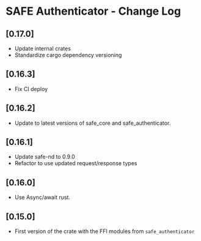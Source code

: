 # SAFE Authenticator - Change Log

## [0.17.0]
- Update internal crates
- Standardize cargo dependency versioning

## [0.16.3]
- Fix CI deploy

## [0.16.2]
- Update to latest versions of safe_core and safe_authenticator.

## [0.16.1]
- Update safe-nd to 0.9.0
- Refactor to use updated request/response types

## [0.16.0]
- Use Async/await rust.

## [0.15.0]
- First version of the crate with the FFI modules from `safe_authenticator`
